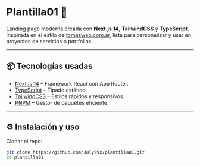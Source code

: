 # Plantilla01 🚀

Landing page moderna creada con **Next.js 14**, **TailwindCSS** y **TypeScript**.  
Inspirada en el estilo de [tomasweb.com.ar](https://tomasweb.com.ar/), lista para personalizar y usar en proyectos de servicios o portfolios.

---

## 📦 Tecnologías usadas
- [Next.js 14](https://nextjs.org/) – Framework React con App Router.
- [TypeScript](https://www.typescriptlang.org/) – Tipado estático.
- [TailwindCSS](https://tailwindcss.com/) – Estilos rápidos y responsivos.
- [PNPM](https://pnpm.io/) – Gestor de paquetes eficiente.

---

## ⚙️ Instalación y uso

Clonar el repo:
```bash
git clone https://github.com/July99x/plantilla01.git
cd plantilla01
